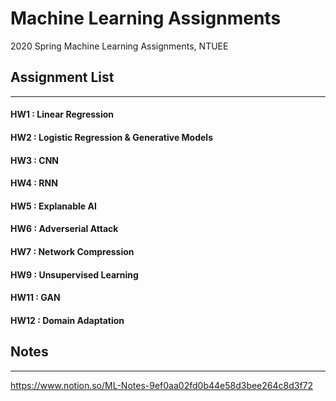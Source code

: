 # Machine Learning Assignments

2020 Spring Machine Learning Assignments, NTUEE

## Assignment List
---
#### HW1 : Linear Regression
#### HW2 : Logistic Regression & Generative Models
#### HW3 : CNN
#### HW4 : RNN
#### HW5 : Explanable AI
#### HW6 : Adverserial Attack
#### HW7 : Network Compression
#### HW9 : Unsupervised Learning
#### HW11 : GAN
#### HW12 : Domain Adaptation

## Notes
---
https://www.notion.so/ML-Notes-9ef0aa02fd0b44e58d3bee264c8d3f72